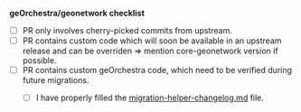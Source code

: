 **geOrchestra/geonetwork checklist**
<!--- In order to ease future geonetwork migrations: -->

- [ ] PR only involves cherry-picked commits from upstream.
- [ ] PR contains custom code which will soon be available in an upstream release and can be overriden => mention core-geonetwork version if possible.
- [ ] PR contains custom geOrchestra code, which need to be verified during future migrations.
  -  [ ] I have properly filled the [migration-helper-changelog.md](..%2Fgeorchestra-migration%2Fmigration-helper-changelog.md) file.

